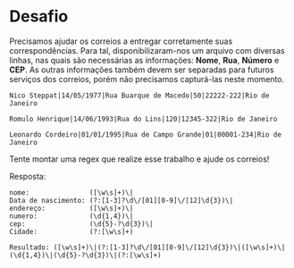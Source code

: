 # Desafio

Precisamos ajudar os correios a entregar corretamente suas correspondências. Para tal, disponibilizaram-nos um arquivo com diversas linhas, nas quais são necessárias as informações: **Nome**, **Rua**, **Número** e **CEP**.
As outras informações também devem ser separadas para futuros serviços dos correios, porém não precisamos capturá-las neste momento.

```
Nico Steppat|14/05/1977|Rua Buarque de Macedo|50|22222-222|Rio de Janeiro

Romulo Henrique|14/06/1993|Rua do Lins|120|12345-322|Rio de Janeiro

Leonardo Cordeiro|01/01/1995|Rua de Campo Grande|01|00001-234|Rio de Janeiro
```
Tente montar uma regex que realize esse trabalho e ajude os correios!

Resposta:
```
nome:               ([\w\s]+)\|
Data de nascimento: (?:[1-3]?\d\/[01][0-9]\/[12]\d{3})\|
endereço:           ([\w\s]+)\|
numero:             (\d{1,4})\|
cep:                (\d{5}-?\d{3})\|
Cidade:             (?:[\w\s]+)

Resultado: ([\w\s]+)\|(?:[1-3]?\d\/[01][0-9]\/[12]\d{3})\|([\w\s]+)\|(\d{1,4})\|(\d{5}-?\d{3})\|(?:[\w\s]+)

```

